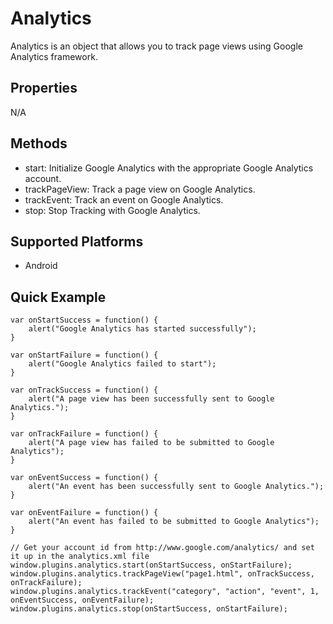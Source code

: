 Analytics
==========

Analytics is an object that allows you to track page views using Google Analytics framework.

Properties
----------

N/A

Methods
-------

- start: Initialize Google Analytics with the appropriate Google Analytics account.
- trackPageView: Track a page view on Google Analytics. 
- trackEvent: Track an event on Google Analytics. 
- stop: Stop Tracking with Google Analytics. 


Supported Platforms
-------------------

- Android

Quick Example
------------------------------
	
  	var onStartSuccess = function() {
  		alert("Google Analytics has started successfully");
	}
	
    var onStartFailure = function() {
        alert("Google Analytics failed to start");
    }
	
	var onTrackSuccess = function() {
  		alert("A page view has been successfully sent to Google Analytics.");
	}
	
    var onTrackFailure = function() {
        alert("A page view has failed to be submitted to Google Analytics");
    }
	
	var onEventSuccess = function() {
  		alert("An event has been successfully sent to Google Analytics.");
	}
	
    var onEventFailure = function() {
        alert("An event has failed to be submitted to Google Analytics");
    }

	// Get your account id from http://www.google.com/analytics/ and set it up in the analytics.xml file
    window.plugins.analytics.start(onStartSuccess, onStartFailure);
	window.plugins.analytics.trackPageView("page1.html", onTrackSuccess, onTrackFailure);
	window.plugins.analytics.trackEvent("category", "action", "event", 1, onEventSuccess, onEventFailure);
    window.plugins.analytics.stop(onStartSuccess, onStartFailure);
